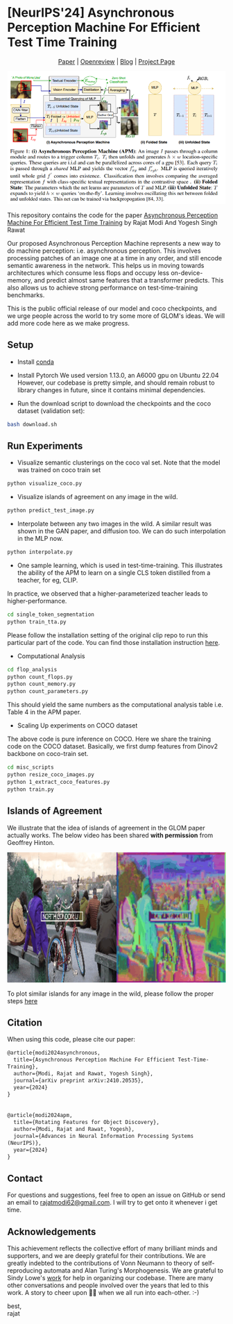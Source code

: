 # [NeurIPS'24] Asynchronous Perception Machine For Efficient Test Time Training 
<p align="center">
  <a href="https://arxiv.org/pdf/2410.20535">Paper</a> | 
  <a href="https://openreview.net/forum?id=7Ye12RLZ4P&referrer=%5Bthe%20profile%20of%20Rajat%20Modi%5D(%2Fprofile%3Fid%3D~Rajat_Modi1)">Openreview</a> | 
  <a href="https://rajatmodi62.github.io/2024/10/26/hinton_apm-copy/">Blog</a> | 
  <a href="https://rajatmodi62.github.io/apm_project_page/">Project Page</a>
</p>

<p align="center">
  <img src="assets/arch.png" alt="Rotating Features for Object Discovery" width="600"/>
</p>



<!-- ### [Paper](https://arxiv.org/pdf/2410.20535) | [Openreview](https://openreview.net/forum?id=7Ye12RLZ4P&referrer=%5Bthe%20profile%20of%20Rajat%20Modi%5D(%2Fprofile%3Fid%3D~Rajat_Modi1))| [Blog](https://rajatmodi62.github.io/2024/10/26/hinton_apm-copy/) | [Project Page](https://rajatmodi62.github.io/apm_project_page/) |  -->

This repository contains the code for the
paper [Asynchronous Perception Machine For Efficient Test Time Training](https://arxiv.org/pdf/2410.20535) by Rajat Modi And Yogesh Singh Rawat

Our proposed Asynchronous Perception Machine represents a new way to do machine perception: i.e. asynchronous perception. This involves processing patches of an image one at a time in any order, and still encode semantic awareness in the network. This helps us in moving towards architectures which consume less flops and occupy less on-device-memory, and predict almost same features that a transformer predicts. This also allows us to achieve strong performance on test-time-training benchmarks. 

This is the public official release of our model and coco checkpoints, and we urge people across the world to try some more of GLOM's ideas. We will add more code here as we make progress. 


## Setup

- Install [conda](https://www.anaconda.com/products/distribution)
- Install Pytorch 
We used version 1.13.0, an A6000 gpu on Ubuntu 22.04 However, our codebase is pretty simple, and should remain robust to library changes in future, since it contains minimal dependencies. 


- Run the download script to download the checkpoints and the coco dataset (validation set):

```bash
bash download.sh
```


## Run Experiments

- Visualize semantic clusterings on the coco val set. Note that the model was trained on coco train set 

```bash
python visualize_coco.py
```

- Visualize islands of agreement on any image in the wild.

```bash
python predict_test_image.py
```

- Interpolate between any two images in the wild. A similar result was shown in the GAN paper, and diffusion too. We can do such interpolation in the MLP now. 

```bash
python interpolate.py
```

- One sample learning, which is used in test-time-training. This illustrates the ability of the APM to learn on a single CLS token distilled from a teacher, for eg, CLIP. 

In practice, we observed that a higher-parameterized teacher leads to higher-performance. 

```bash
cd single_token_segmentation
python train_tta.py
```

Please follow the installation setting of the original clip repo to run this particular part of the code. You can find those installation instruction [here](https://github.com/openai/CLIP).


- Computational Analysis

```bash
cd flop_analysis
python count_flops.py
python count_memory.py
python count_parameters.py
```

This should yield the same numbers as the computational analysis table i.e. Table 4 in the APM paper.

- Scaling Up experiments on COCO dataset

The above code is pure inference on COCO. Here we share the training code on the COCO dataset. Basically, we first dump features from Dinov2 backbone on coco-train set. 

```bash
cd misc_scripts
python resize_coco_images.py
python 1_extract_coco_features.py
python train.py
```

## Islands of Agreement

We illustrate that the idea of islands of agreement in the GLOM paper actually works. The below video has been shared **with permission** from Geoffrey Hinton. 

<div align="center">
<img src="assets/island_hinton.gif" alt="Hinton's Islands of agreement" width="600" height="300">
</div>

To plot similar islands for any image in the wild, please follow the proper steps [here](https://github.com/rajatmodi62/OccludedActionBenchmark/tree/main?tab=readme-ov-file#glom-hintons-islands-of-agreement)



## Citation

When using this code, please cite our paper:

```
@article{modi2024asynchronous,
  title={Asynchronous Perception Machine For Efficient Test-Time-Training},
  author={Modi, Rajat and Rawat, Yogesh Singh},
  journal={arXiv preprint arXiv:2410.20535},
  year={2024}
}


@article{modi2024apm,
  title={Rotating Features for Object Discovery},
  author={Modi, Rajat and Rawat, Yogesh},
  journal={Advances in Neural Information Processing Systems (NeurIPS)},
  year={2024}
}
```

## Contact

For questions and suggestions, feel free to open an issue on GitHub or send an email
to [rajatmodi62@gmail.com](mailto:rajatmodi62@gmail.com). I will try to get onto it whenever i get time. 


## Acknowledgements

This achievement reflects the collective effort of many brilliant minds and supporters, and we are deeply grateful for their contributions. We are greatly indebted to the contributions of Vonn Neumann to theory of self-reproducing automata and Alan Turing's Morphogenesis.  We are grateful to Sindy Lowe's [work](https://github.com/loeweX/RotatingFeatures) for help in organizing our codebase. There are many other conversations and people involved over the years that led to this work. A story to cheer upon 🍺🍺 when we all run into each-other. :-)

best, <br>
rajat



